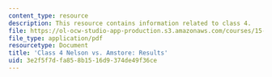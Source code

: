 ```yaml
---
content_type: resource
description: This resource contains information related to class 4.
file: https://ol-ocw-studio-app-production.s3.amazonaws.com/courses/15-067-competitive-decision-making-and-negotiation-spring-2011/3e2f5f7dfa858b1516d9374de49f36ce_MIT15_067S11_Cl4_Nel_Am_RE.pdf
file_type: application/pdf
resourcetype: Document
title: 'Class 4 Nelson vs. Amstore: Results'
uid: 3e2f5f7d-fa85-8b15-16d9-374de49f36ce
---
```

